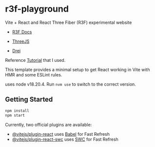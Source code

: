 # r3f-playground
Vite + React and React Three Fiber (R3F) experimental website


- [R3F Docs](https://r3f.docs.pmnd.rs/getting-started/introduction)

- [ThreeJS](https://threejs.org/docs/index.html#manual/en/introduction/Creating-a-scene)

- [Drei](https://github.com/pmndrs/drei)

Reference [Tutorial](https://github.com/sixfwa/threejs-basics) that I used.

This template provides a minimal setup to get React working in Vite with HMR and some ESLint rules.

uses node v18.20.4. Run `nvm use` to switch to the correct version.

## Getting Started

```bash
npm install
npm start
```



Currently, two official plugins are available:

- [@vitejs/plugin-react](https://github.com/vitejs/vite-plugin-react/blob/main/packages/plugin-react/README.md) uses [Babel](https://babeljs.io/) for Fast Refresh
- [@vitejs/plugin-react-swc](https://github.com/vitejs/vite-plugin-react-swc) uses [SWC](https://swc.rs/) for Fast Refresh
